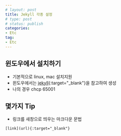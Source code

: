 ```yaml
---
# layout: post
title: Jekyll 각종 설정
# type: post
# status: publish
categories:
- Etc
tag:
- Etc
---
```


## 윈도우에서 설치하기
- 기본적으로 linux, mac 설치지원
- 윈도우에서는 [jekyll](http://jekyllrb-ko.github.io/docs/windows/){:target="_blank"}을 참고하여 생성
- 나의 경우 chcp 65001


## 몇가지 Tip
- 링크를 새창으로 띄우는 마크다운 문법
``` 
[link](url){:target="_blank"}
```
